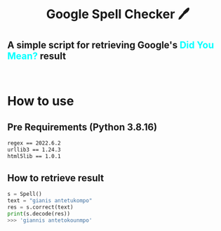 <h1 align="center">Google Spell Checker 🖊️</h1>
 
## A simple script for retrieving Google's <font color = "cyan">Did You Mean? </font> result

<br>

# How to use


## Pre Requirements (Python 3.8.16)

```bash
regex == 2022.6.2
urllib3 == 1.24.3
html5lib == 1.0.1
```

## How to retrieve result

```python
s = Spell()
text = "gianis antetukompo"
res = s.correct(text)
print(s.decode(res))
>>> 'giannis antetokounmpo'
```
